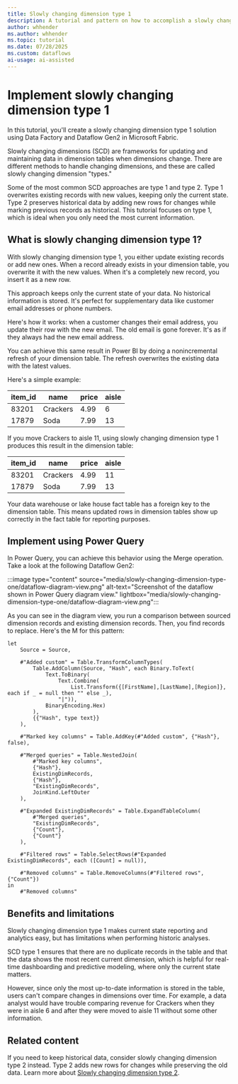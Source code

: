 ```yaml
---
title: Slowly changing dimension type 1
description: A tutorial and pattern on how to accomplish a slowly changing dimension type 1 solution using Data Factory and Dataflow Gen2 inside of Microsoft Fabric.
author: whhender
ms.author: whhender
ms.topic: tutorial
ms.date: 07/28/2025
ms.custom: dataflows
ai-usage: ai-assisted
---
```


# Implement slowly changing dimension type 1

In this tutorial, you'll create a slowly changing dimension type 1 solution using Data Factory and Dataflow Gen2 in Microsoft Fabric.

Slowly changing dimensions (SCD) are frameworks for updating and maintaining data in dimension tables when dimensions change. There are different methods to handle changing dimensions, and these are called slowly changing dimension "types."

Some of the most common SCD approaches are type 1 and type 2. Type 1 overwrites existing records with new values, keeping only the current state. Type 2 preserves historical data by adding new rows for changes while marking previous records as historical. This tutorial focuses on type 1, which is ideal when you only need the most current information.

## What is slowly changing dimension type 1?

With slowly changing dimension type 1, you either update existing records or add new ones. When a record already exists in your dimension table, you overwrite it with the new values. When it's a completely new record, you insert it as a new row.

This approach keeps only the current state of your data. No historical information is stored. It's perfect for supplementary data like customer email addresses or phone numbers.

Here's how it works: when a customer changes their email address, you update their row with the new email. The old email is gone forever. It's as if they always had the new email address.

You can achieve this same result in Power BI by doing a nonincremental refresh of your dimension table. The refresh overwrites the existing data with the latest values.

Here's a simple example:  

| item_id |    name    | price | aisle |
| ------- | ---------- | ----- | ----- |
| 83201   | Crackers   | 4.99  | 6     |
| 17879   | Soda       | 7.99  | 13    |

If you move Crackers to aisle 11, using slowly changing dimension type 1 produces this result in the dimension table:

| item_id |    name    | price | aisle |
| ------- | ---------- | ----- | ----- |
| 83201   | Crackers   | 4.99  | 11    |
| 17879   | Soda       | 7.99  | 13    |

Your data warehouse or lake house fact table has a foreign key to the dimension table. This means updated rows in dimension tables show up correctly in the fact table for reporting purposes.

## Implement using Power Query

In Power Query, you can achieve this behavior using the Merge operation. Take a look at the following Dataflow Gen2:

:::image type="content" source="media/slowly-changing-dimension-type-one/dataflow-diagram-view.png" alt-text="Screenshot of the dataflow shown in Power Query diagram view." lightbox="media/slowly-changing-dimension-type-one/dataflow-diagram-view.png":::

As you can see in the diagram view, you run a comparison between sourced dimension records and existing dimension records. Then, you find records to replace. Here's the M for this pattern:

```powerquery-m
let
    Source = Source,

    #"Added custom" = Table.TransformColumnTypes(
        Table.AddColumn(Source, "Hash", each Binary.ToText( 
            Text.ToBinary( 
                Text.Combine(
                    List.Transform({[FirstName],[LastName],[Region]}, each if _ = null then "" else _),
                "|")),
            BinaryEncoding.Hex)
        ),
        {{"Hash", type text}}
    ),

    #"Marked key columns" = Table.AddKey(#"Added custom", {"Hash"}, false),

    #"Merged queries" = Table.NestedJoin(
        #"Marked key columns",
        {"Hash"},
        ExistingDimRecords,
        {"Hash"},
        "ExistingDimRecords",
        JoinKind.LeftOuter
    ),

    #"Expanded ExistingDimRecords" = Table.ExpandTableColumn(
        #"Merged queries",
        "ExistingDimRecords",
        {"Count"},
        {"Count"}
    ),

    #"Filtered rows" = Table.SelectRows(#"Expanded ExistingDimRecords", each ([Count] = null)),

    #"Removed columns" = Table.RemoveColumns(#"Filtered rows", {"Count"})
in
    #"Removed columns"
```

## Benefits and limitations

Slowly changing dimension type 1 makes current state reporting and analytics easy, but has limitations when performing historic analyses.

SCD type 1 ensures that there are no duplicate records in the table and that the data shows the most recent current dimension, which is helpful for real-time dashboarding and predictive modeling, where only the current state matters.

However, since only the most up-to-date information is stored in the table, users can't compare changes in dimensions over time. For example, a data analyst would have trouble comparing revenue for Crackers when they were in aisle 6 and after they were moved to aisle 11 without some other information.

## Related content

If you need to keep historical data, consider slowly changing dimension type 2 instead. Type 2 adds new rows for changes while preserving the old data. Learn more about [Slowly changing dimension type 2](slowly-changing-dimension-type-two.md).
